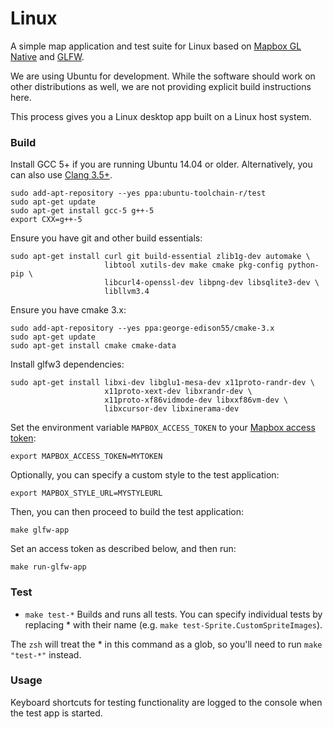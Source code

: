 # Linux

A simple map application and test suite for Linux based on [Mapbox GL Native](../../README.md) and [GLFW](https://github.com/glfw/glfw).

We are using Ubuntu for development. While the software should work on other distributions as well, we are not providing explicit build instructions here.

This process gives you a Linux desktop app built on a Linux host system.

### Build

Install GCC 5+ if you are running Ubuntu 14.04 or older. Alternatively, you can also use [Clang 3.5+](http://llvm.org/apt/).

    sudo add-apt-repository --yes ppa:ubuntu-toolchain-r/test
    sudo apt-get update
    sudo apt-get install gcc-5 g++-5
    export CXX=g++-5

Ensure you have git and other build essentials:

    sudo apt-get install curl git build-essential zlib1g-dev automake \
                         libtool xutils-dev make cmake pkg-config python-pip \
                         libcurl4-openssl-dev libpng-dev libsqlite3-dev \
                         libllvm3.4

Ensure you have cmake 3.x:

    sudo add-apt-repository --yes ppa:george-edison55/cmake-3.x
    sudo apt-get update
    sudo apt-get install cmake cmake-data

Install glfw3 dependencies:

    sudo apt-get install libxi-dev libglu1-mesa-dev x11proto-randr-dev \
                         x11proto-xext-dev libxrandr-dev \
                         x11proto-xf86vidmode-dev libxxf86vm-dev \
                         libxcursor-dev libxinerama-dev

Set the environment variable `MAPBOX_ACCESS_TOKEN` to your [Mapbox access token](ACCESS_TOKEN.md):

    export MAPBOX_ACCESS_TOKEN=MYTOKEN

Optionally, you can specify a custom style to the test application:

    export MAPBOX_STYLE_URL=MYSTYLEURL

Then, you can then proceed to build the test application:

    make glfw-app

Set an access token as described below, and then run:

    make run-glfw-app

### Test

- `make test-*` Builds and runs all tests. You can specify individual tests by replacing * with their name (e.g. `make test-Sprite.CustomSpriteImages`).

The `zsh` will treat the * in this command as a glob, so you'll need to run
`make "test-*"` instead.

### Usage

Keyboard shortcuts for testing functionality are logged to the console when the test app is started.
